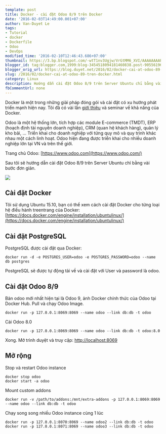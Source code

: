 ```yaml
---
template: post
title: Docker - cài đặt Odoo 8/9 trên Docker
date: '2016-02-03T14:49:00.001+07:00'
author: Van-Duyet Le
tags:
- Tutorial
- docker
- Dockerfile
- Odoo
- DevOps
modified_time: '2016-02-10T12:46:43.686+07:00'
thumbnail: https://3.bp.blogspot.com/-wtT1nv3Ugjw/VrGtMM6_XVI/AAAAAAAAPC8/l7qi3IkqGCg/s1600/odoo-docker-big-_495x160.jpg
blogger_id: tag:blogger.com,1999:blog-3454518094181460838.post-9055619614904735005
blogger_orig_url: https://blog.duyet.net/2016/02/docker-cai-at-odoo-89-tren-docker.html
slug: /2016/02/docker-cai-at-odoo-89-tren-docker.html
category: Linux
description: Hướng dẫn cài đặt Odoo 8/9 trên Server Ubuntu chỉ bằng vài bước đơn giản
fbCommentUrl: none
---
```


Docker là một trong những giải pháp đóng gói và cài đặt có xu hướng phát triển mạnh hiện nay. Tôi đã có vài lần [giới thiệu](https://blog.duyet.net/2015/12/docker-la-gi-co-ban-ve-docker.html) và seminar về khả năng của Docker.

Odoo là một hệ thống lớn, tích hợp các module E-commerce (TMDT), ERP (hoạch định tài nguyên doanh nghiệp), CRM (quan hệ khách hàng), quản lý kho bãi, ... Triển khai cho doanh nghiệp với từng quy mô và quy trình khác nhau một cách linh hoạt. Odoo hiện đang được triển khai cho nhiều doanh nghiệp lớn tại VN và trên thế giới.

Trang chủ Odoo: [https://www.odoo.com](https://www.odoo.com/)

Sau tôi sẽ hướng dẫn cài đặt Odoo 8/9 trên Server Ubuntu chỉ bằng vài bước đơn giản.

![](https://3.bp.blogspot.com/-wtT1nv3Ugjw/VrGtMM6_XVI/AAAAAAAAPC8/l7qi3IkqGCg/s1600/odoo-docker-big-_495x160.jpg)

## Cài đặt Docker  

Tôi sử dụng Ubuntu 15.10, bạn có thể xem cách cài đặt Docker cho từng loại hệ điều hành treentrang của Docker: [https://docs.docker.com/engine/installation/ubuntulinux/](https://docs.docker.com/engine/installation/ubuntulinux/)

## Cài đặt PostgreSQL ##

PostgreSQL được cài đặt qua Docker:

```
docker run -d -e POSTGRES_USER=odoo -e POSTGRES_PASSWORD=odoo --name db postgres
```

PostgreSQL sẽ được tự động tải về và cài đặt với User và password là odoo.

## Cài đặt Odoo 8/9  ##
Bản odoo mới nhất hiện tại là Odoo 9, ảnh Docker chính thức của Odoo tại Docker Hub. Pull và chạy Odoo Image.

```
docker run -p 127.0.0.1:8069:8069 --name odoo --link db:db -t odoo
```

Cài Odoo 8.0

```
docker run -p 127.0.0.1:8069:8069 --name odoo --link db:db -t odoo:8.0
```

Xong. Mở trình duyệt và truy cập: [http://localhost:8069](http://localhost:8069/)

## Mở rộng ##
Stop và restart Odoo instance

```
docker stop odoo
docker start -a odoo
```

Mount custom addons

```
docker run -v /path/to/addons:/mnt/extra-addons -p 127.0.0.1:8069:8069 --name odoo --link db:db -t odoo

```

Chạy song song nhiều Odoo instance cùng 1 lúc

```
docker run -p 127.0.0.1:8070:8069 --name odoo2 --link db:db -t odoo
docker run -p 127.0.0.1:8071:8069 --name odoo3 --link db:db -t odoo

```
